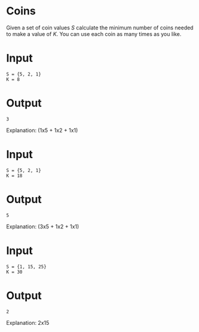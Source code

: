 Coins
===

Given a set of coin values *S* calculate the minimum number of coins needed to make a value of *K*.
You can use each coin as many times as you like.

Input
===
```
S = {5, 2, 1}
K = 8
```

Output
===
```
3
```
Explanation: (1x5 + 1x2 + 1x1)

Input
===
```
S = {5, 2, 1}
K = 18
```

Output
===
```
5
```
Explanation: (3x5 + 1x2 + 1x1)

Input
===
```
S = {1, 15, 25}
K = 30
```

Output
===
```
2
```
Explanation: 2x15
